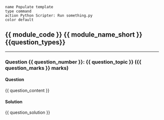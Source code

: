 ```button
name Populate template
type command
action Python Scripter: Run something.py
color default
```
## **{{ module_code }}** {{ module_name_short }} {{question_types}}

---
### Question {{ question_number }}: {{ question_topic }} ({{ question_marks }} marks)

#### Question

{{ question_content }}

#### Solution

{{ question_solution }}
